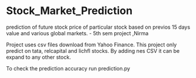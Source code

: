 # Stock_Market_Prediction
prediction of future stock price of particular stock based on previos 15 days value and various global markets. - 5th sem project ,Nirma


Project uses csv files download from Yahoo Finance. This project only predict on tata, relcapital and lichfl stocks. By adding nes CSV it can be expand to any other stock.

To check the prediction accuracy run prediction.py
